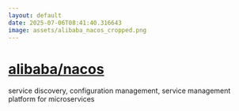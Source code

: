 ```yaml
---
layout: default
date: 2025-07-06T08:41:40.316643
image: assets/alibaba_nacos_cropped.png
---
```


# [alibaba/nacos](https://github.com/alibaba/nacos)

service discovery, configuration management, service management platform for microservices

